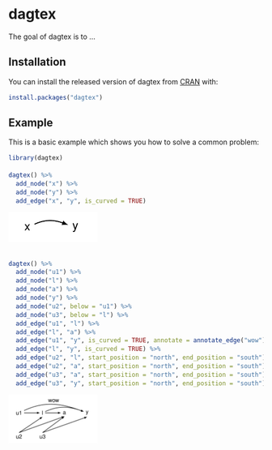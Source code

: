 
<!-- README.md is generated from README.Rmd. Please edit that file -->

# dagtex

The goal of dagtex is to …

## Installation

You can install the released version of dagtex from
[CRAN](https://CRAN.R-project.org) with:

``` r
install.packages("dagtex")
```

## Example

This is a basic example which shows you how to solve a common problem:

``` r
library(dagtex)

dagtex() %>% 
  add_node("x") %>% 
  add_node("y") %>% 
  add_edge("x", "y", is_curved = TRUE)
```

<img src="man/figures/README-example-1.png" width="35%" />

``` r

dagtex() %>% 
  add_node("u1") %>% 
  add_node("l") %>% 
  add_node("a") %>% 
  add_node("y") %>% 
  add_node("u2", below = "u1") %>% 
  add_node("u3", below = "l") %>% 
  add_edge("u1", "l") %>% 
  add_edge("l", "a") %>% 
  add_edge("u1", "y", is_curved = TRUE, annotate = annotate_edge("wow")) %>% 
  add_edge("l", "y", is_curved = TRUE) %>%
  add_edge("u2", "l", start_position = "north", end_position = "south") %>% 
  add_edge("u2", "a", start_position = "north", end_position = "south") %>% 
  add_edge("u3", "a", start_position = "north", end_position = "south") %>% 
  add_edge("u3", "y", start_position = "north", end_position = "south")
```

<img src="man/figures/README-example-2.png" width="35%" />
